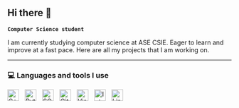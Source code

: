## Hi there 👋

**`Computer Science student`**

I am currently studying computer science at ASE CSIE. Eager to learn and improve at a fast pace.
Here are all my projects that I am working on.

---

### 💻 Languages and tools I use
<img align="left" alt="C++" width="26px" src="https://cdn.jsdelivr.net/gh/devicons/devicon@latest/icons/cplusplus/cplusplus-original.svg" style="padding-right:10px;" />
<img align="left" alt="Python" width="26px" src="https://cdn.jsdelivr.net/gh/devicons/devicon@latest/icons/python/python-original-wordmark.svg" style="padding-right:10px;" />
<img align="left" alt="SQL" width="26px" src="https://cdn.jsdelivr.net/gh/devicons/devicon@latest/icons/sqldeveloper/sqldeveloper-original.svg" style="padding-right:10px;" />
<img align="left" alt="Git" width="26px" src="https://cdn.jsdelivr.net/gh/devicons/devicon@latest/icons/git/git-original.svg" style="padding-right:10px;" />
<img align="left" alt="Visual Studio Code" width="26px" src="https://cdn.jsdelivr.net/gh/devicons/devicon/icons/vscode/vscode-original.svg" style="padding-right:10px;" />
<img align="left" alt="Intellij" width="26px" src="https://cdn.jsdelivr.net/gh/devicons/devicon@latest/icons/intellij/intellij-original.svg" style="padding-right:10px;" />
<img align="left" alt="Linux" width="26px" src="https://cdn.jsdelivr.net/gh/devicons/devicon@latest/icons/linux/linux-original.svg" style="padding-right:10px;" />
<!--
**Lipiu/Lipiu** is a ✨ _special_ ✨ repository because its `README.md` (this file) appears on your GitHub profile.

Here are some ideas to get you started:

- 🔭 I’m currently working on ...
- 🌱 I’m currently learning ...
- 👯 I’m looking to collaborate on ...
- 🤔 I’m looking for help with ...
- 💬 Ask me about ...
- 📫 How to reach me: ...
- 😄 Pronouns: ...
- ⚡ Fun fact: ...
-->
